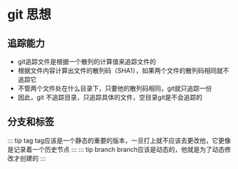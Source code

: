 # git 思想

## 追踪能力
* git追踪文件是根据一个散列的计算值来追踪文件的
* 根据文件内容计算出文件的散列码（SHA1），如果两个文件的散列码相同就不追踪它
* 不管两个文件处在什么目录下，只要他的散列码相同，git就只追踪一份
* 因此，git 不追踪目录，只追踪具体的文件，空目录git是不会追踪的

## 分支和标签
::: tip tag
tag应该是一个静态的重要的版本，一旦打上就不应该去更改他，它更像是记录着一个历史节点
:::
::: tip branch
branch应该是动态的，他就是为了动态修改才创建的
::: 